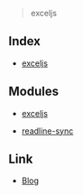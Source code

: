 > exceljs

Index
-----

* <a href="https://github.com/bynodejs/exceljs/blob/master/exceljs.js" target="_blank">exceljs</a>

Modules
-------

* <a href="https://github.com/exceljs/exceljs#readme" target="_blank">exceljs</a>

* <a href="https://github.com/anseki/readline-sync" target="_blank">readline-sync</a>

Link
----

* <a href="https://ljlm0402.netlify.com/nodejs/exceljs/" target="_blank">Blog</a>
